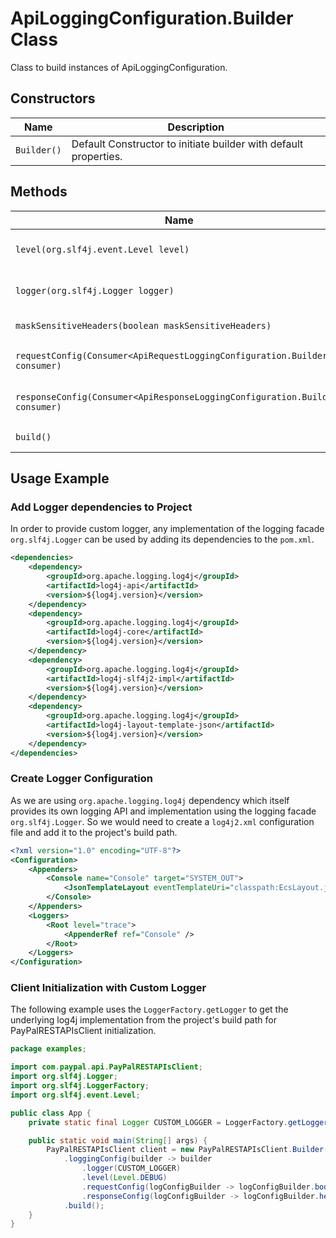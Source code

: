 
# ApiLoggingConfiguration.Builder Class

Class to build instances of ApiLoggingConfiguration.

## Constructors

| Name | Description |
|  --- | --- |
| `Builder()` | Default Constructor to initiate builder with default properties. |

## Methods

| Name | Description |
|  --- | --- |
| `level(org.slf4j.event.Level level)` | Set level for logging. Default level is INFO. Other available levels are `ERROR`, `WARN`, `DEBUG`, and `TRACE`. |
| `logger(org.slf4j.Logger logger)` | Set Logger for logging. Here you can provide custom slf4j implementation if needed. |
| `maskSensitiveHeaders(boolean maskSensitiveHeaders)` | Set mask sensitive headers flag. Default value is true. |
| `requestConfig(Consumer<ApiRequestLoggingConfiguration.Builder> consumer)` | Sets the [ApiRequestLoggingConfiguration.Builder](api-request-logging-configuration-builder.md) for the builder. |
| `responseConfig(Consumer<ApiResponseLoggingConfiguration.Builder> consumer)` | Sets the [ApiResponseLoggingConfiguration.Builder](api-response-logging-configuration-builder.md) for the builder. |
| `build()` | Builds a new [`ApiLoggingConfiguration`](api-logging-configuration.md) object using the set fields. |

## Usage Example

### Add Logger dependencies to Project

In order to provide custom logger, any implementation of the logging facade `org.slf4j.Logger` can be used by adding its dependencies to the `pom.xml`.

```xml
<dependencies>
    <dependency>
        <groupId>org.apache.logging.log4j</groupId>
        <artifactId>log4j-api</artifactId>
        <version>${log4j.version}</version>
    </dependency>
    <dependency>
        <groupId>org.apache.logging.log4j</groupId>
        <artifactId>log4j-core</artifactId>
        <version>${log4j.version}</version>
    </dependency>
    <dependency>
        <groupId>org.apache.logging.log4j</groupId>
        <artifactId>log4j-slf4j2-impl</artifactId>
        <version>${log4j.version}</version>
    </dependency>
    <dependency>
        <groupId>org.apache.logging.log4j</groupId>
        <artifactId>log4j-layout-template-json</artifactId>
        <version>${log4j.version}</version>
    </dependency>
</dependencies>
```

### Create Logger Configuration

As we are using `org.apache.logging.log4j` dependency which itself provides its own logging API and implementation using the logging facade `org.slf4j.Logger`. So we would need to create a `log4j2.xml` configuration file and add it to the project's build path.

```xml
<?xml version="1.0" encoding="UTF-8"?>
<Configuration>
    <Appenders>
        <Console name="Console" target="SYSTEM_OUT">
            <JsonTemplateLayout eventTemplateUri="classpath:EcsLayout.json"/>
        </Console>
    </Appenders>
    <Loggers>
        <Root level="trace">
            <AppenderRef ref="Console" />
        </Root>
    </Loggers>
</Configuration>
```

### Client Initialization with Custom Logger

The following example uses the `LoggerFactory.getLogger` to get the underlying log4j implementation from the project's build path for PayPalRESTAPIsClient initialization.

```java
package examples;

import com.paypal.api.PayPalRESTAPIsClient;
import org.slf4j.Logger;
import org.slf4j.LoggerFactory;
import org.slf4j.event.Level;

public class App {
    private static final Logger CUSTOM_LOGGER = LoggerFactory.getLogger(App.class);

    public static void main(String[] args) {
        PayPalRESTAPIsClient client = new PayPalRESTAPIsClient.Builder()
            .loggingConfig(builder -> builder
                .logger(CUSTOM_LOGGER)
                .level(Level.DEBUG)
                .requestConfig(logConfigBuilder -> logConfigBuilder.body(true))
                .responseConfig(logConfigBuilder -> logConfigBuilder.headers(true)))
            .build();
    }
}
```

